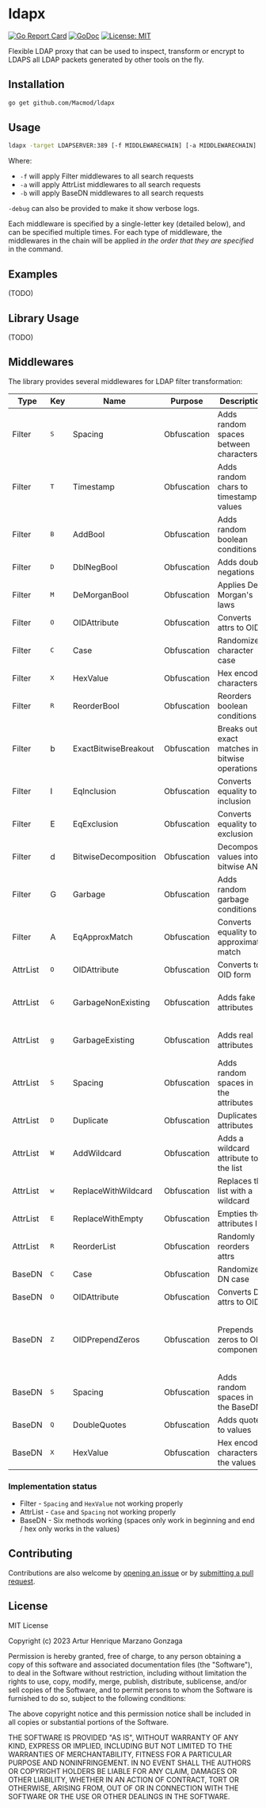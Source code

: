 # ldapx

[![Go Report Card](https://goreportcard.com/badge/github.com/Macmod/ldapx)](https://goreportcard.com/report/github.com/Macmod/ldapx)
[![GoDoc](https://godoc.org/github.com/Macmod/ldapx?status.svg)](https://godoc.org/github.com/Macmod/ldapx)
[![License: MIT](https://img.shields.io/badge/License-MIT-yellow.svg)](https://opensource.org/licenses/MIT)

Flexible LDAP proxy that can be used to inspect, transform or encrypt to LDAPS all LDAP packets generated by other tools on the fly.

## Installation

```bash
go get github.com/Macmod/ldapx
```

## Usage

```bash
ldapx -target LDAPSERVER:389 [-f MIDDLEWARECHAIN] [-a MIDDLEWARECHAIN] [-b MIDDLEWARECHAIN] [-listen LOCALADDR:PORT]
```

Where:
* `-f` will apply Filter middlewares to all search requests
* `-a` will apply AttrList middlewares to all search requests
* `-b` will apply BaseDN middlewares to all search requests

`-debug` can also be provided to make it show verbose logs.

Each middleware is specified by a single-letter key (detailed below), and can be specified multiple times.
For each type of middleware, the middlewares in the chain will be applied *in the order that they are specified* in the command.

## Examples
(TODO)

## Library Usage 
(TODO)

## Middlewares
The library provides several middlewares for LDAP filter transformation:

| Type | Key | Name | Purpose | Description | Input | Output | Details |
|------|-----|------|---------|-------------|--------|--------|---------|
| Filter | <kbd>S</kbd> | Spacing | Obfuscation | Adds random spaces between characters | `(cn=john)` | `( c n = j o h n )` | Max spaces configurable |
| Filter | <kbd>T</kbd> | Timestamp | Obfuscation | Adds random chars to timestamp values | `(time=20230812Z)` | `(time=20230812abcZ)` | Prepend/append configurable |
| Filter | <kbd>B</kbd> | AddBool | Obfuscation | Adds random boolean conditions | `(cn=john)` | `(&(cn=john)(\|(a=1)(a=2)))` | Max depth configurable |
| Filter | <kbd>D</kbd> | DblNegBool | Obfuscation | Adds double negations | `(cn=john)` | `(!(!(cn=john)))` | Max depth configurable |
| Filter | <kbd>M</kbd> | DeMorganBool | Obfuscation | Applies De Morgan's laws | `(!(\|(a=1)(b=2)))` | `(&(!(a=1))(!(b=2)))` | Probability based |
| Filter | <kbd>O</kbd> | OIDAttribute | Obfuscation | Converts attrs to OIDs | `(cn=john)` | `(2.5.4.3=john)` | Uses standard LDAP OIDs |
| Filter | <kbd>C</kbd> | Case | Obfuscation | Randomizes character case | `(cn=John)` | `(cN=jOhN)` | Probability based |
| Filter | <kbd>X</kbd> | HexValue | Obfuscation | Hex encodes characters | `(cn=john)` | `(cn=\6a\6f\68\6e)` | Probability based |
| Filter | <kbd>R</kbd> | ReorderBool | Obfuscation | Reorders boolean conditions | `(&(a=1)(b=2))` | `(&(b=2)(a=1))` | Random reordering |
| Filter | b | ExactBitwiseBreakout | Obfuscation | Breaks out exact matches into bitwise operations | `(flags=7)` | `(&(flags>=7)(flags<=7))` | For numeric attributes |
| Filter | I | EqInclusion | Obfuscation | Converts equality to inclusion | `(cn=john)` | `(|(cn<=john)(cn>=john))` | Alternative equality |
| Filter | E | EqExclusion | Obfuscation | Converts equality to exclusion | `(cn=john)` | `(!(|(cn<john)(cn>john)))` | Alternative equality |
| Filter | d | BitwiseDecomposition | Obfuscation | Decomposes values into bitwise AND | `(flags=7)` | `(&(flags=4)(flags=2)(flags=1))` | For numeric attributes || AttrList | <kbd>C</kbd> | Case | Obfuscation | Randomizes attribute case | `cn,sn` | `cN,Sn` | Probability based |
| Filter | G | Garbage | Obfuscation | Adds random garbage conditions | `(cn=john)` | `(\|(cn=john)(eqwoi31=21oi32j))` | Configurable count |
| Filter | A | EqApproxMatch | Obfuscation | Converts equality to approximate match | `(cn=john)` | `(cn~=john)` | Uses LDAP's `~=` operator, which in AD is equivalent to `=` |
| AttrList | <kbd>O</kbd> | OIDAttribute | Obfuscation | Converts to OID form | `cn,sn` | `2.5.4.3,2.5.4.4` | Uses standard LDAP OIDs |
| AttrList | <kbd>G</kbd> | GarbageNonExisting | Obfuscation | Adds fake attributes | `cn,sn` | `cn,sn,x-123` | Garbage is chosen randomly from an alphabet |
| AttrList | <kbd>g</kbd> | GarbageExisting | Obfuscation | Adds real attributes | `cn` | `cn,sn,mail` | Garbage is chosen from real attributes |
| AttrList | <kbd>S</kbd> | Spacing | Obfuscation | Adds random spaces in the attributes | `cn,name` | `c n,n  Am e` | Max spaces configurable |
| AttrList | <kbd>D</kbd> | Duplicate | Obfuscation | Duplicates attributes | `cn` | `cn,cn,cn` | Max duplicates configurable |
| AttrList | <kbd>W</kbd> | AddWildcard | Obfuscation | Adds a wildcard attribute to the list | `cn,name` | `cn,name,*` |  |
| AttrList | <kbd>w</kbd> | ReplaceWithWildcard | Obfuscation | Replaces the list with a wildcard | `cn,sn` | `*` | Replaces all attributes |
| AttrList | <kbd>E</kbd> | ReplaceWithEmpty | Obfuscation | Empties the attributes list | `cn,sn` | | |
| AttrList | <kbd>R</kbd> | ReorderList | Obfuscation | Randomly reorders attrs | `cn,sn,uid` | `uid,cn,sn` | Random permutation |
| BaseDN | <kbd>C</kbd> | Case | Obfuscation | Randomizes DN case | `CN=lol,DC=draco,DC=local` | `cN=lOl,dC=dRaCo,Dc=loCaL` | Probability based |
| BaseDN | <kbd>O</kbd> | OIDAttribute | Obfuscation | Converts DN attrs to OIDs | `cn=Admin` | `2.5.4.3=Admin` | Uses standard LDAP OIDs |
| BaseDN | <kbd>Z</kbd> | OIDPrependZeros | Obfuscation | Prepends zeros to OID components | `2.5.4.3=admin` | `002.0005.04.03=admin` | Only applies if there are OID components (for instance, by applying O before) |
| BaseDN | <kbd>S</kbd> | Spacing | Obfuscation | Adds random spaces in the BaseDN | `DC=draco` | `DC=draco     ` | Min/max spaces/probEnd configurable |
| BaseDN | <kbd>Q</kbd> | DoubleQuotes | Obfuscation | Adds quotes to values | `cn=Admin` | `cn="Admin"` |  |
| BaseDN | <kbd>X</kbd> | HexValue | Obfuscation | Hex encodes characters in the values | `cn=john` | `cn=\6a\6fmin` | Probability based | 

### Implementation status
* Filter - `Spacing` and `HexValue` not working properly
* AttrList - `Case` and `Spacing` not working properly
* BaseDN - Six methods working (spaces only work in beginning and end / hex only works in the values)

## Contributing

Contributions are also welcome by [opening an issue](https://github.com/Macmod/ldapx/issues/new) or by [submitting a pull request](https://github.com/Macmod/ldapx/pulls).

## License
MIT License

Copyright (c) 2023 Artur Henrique Marzano Gonzaga

Permission is hereby granted, free of charge, to any person obtaining a copy of this software and associated documentation files (the "Software"), to deal in the Software without restriction, including without limitation the rights to use, copy, modify, merge, publish, distribute, sublicense, and/or sell copies of the Software, and to permit persons to whom the Software is furnished to do so, subject to the following conditions:

The above copyright notice and this permission notice shall be included in all copies or substantial portions of the Software.

THE SOFTWARE IS PROVIDED "AS IS", WITHOUT WARRANTY OF ANY KIND, EXPRESS OR IMPLIED, INCLUDING BUT NOT LIMITED TO THE WARRANTIES OF MERCHANTABILITY, FITNESS FOR A PARTICULAR PURPOSE AND NONINFRINGEMENT. IN NO EVENT SHALL THE AUTHORS OR COPYRIGHT HOLDERS BE LIABLE FOR ANY CLAIM, DAMAGES OR OTHER LIABILITY, WHETHER IN AN ACTION OF CONTRACT, TORT OR OTHERWISE, ARISING FROM, OUT OF OR IN CONNECTION WITH THE SOFTWARE OR THE USE OR OTHER DEALINGS IN THE SOFTWARE.